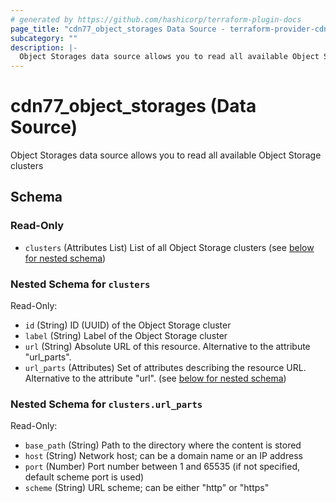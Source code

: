 ```yaml
---
# generated by https://github.com/hashicorp/terraform-plugin-docs
page_title: "cdn77_object_storages Data Source - terraform-provider-cdn77"
subcategory: ""
description: |-
  Object Storages data source allows you to read all available Object Storage clusters
---
```


# cdn77_object_storages (Data Source)

Object Storages data source allows you to read all available Object Storage clusters



<!-- schema generated by tfplugindocs -->
## Schema

### Read-Only

- `clusters` (Attributes List) List of all Object Storage clusters (see [below for nested schema](#nestedatt--clusters))

<a id="nestedatt--clusters"></a>
### Nested Schema for `clusters`

Read-Only:

- `id` (String) ID (UUID) of the Object Storage cluster
- `label` (String) Label of the Object Storage cluster
- `url` (String) Absolute URL of this resource. Alternative to the attribute "url_parts".
- `url_parts` (Attributes) Set of attributes describing the resource URL. Alternative to the attribute "url". (see [below for nested schema](#nestedatt--clusters--url_parts))

<a id="nestedatt--clusters--url_parts"></a>
### Nested Schema for `clusters.url_parts`

Read-Only:

- `base_path` (String) Path to the directory where the content is stored
- `host` (String) Network host; can be a domain name or an IP address
- `port` (Number) Port number between 1 and 65535 (if not specified, default scheme port is used)
- `scheme` (String) URL scheme; can be either "http" or "https"
